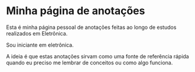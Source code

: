 # Minha página de anotações

Esta é minha página pessoal de anotações feitas ao longo de estudos realizados em Eletrônica.

Sou iniciante em eletrônica.

A ideia é que estas anotações sirvam como uma fonte de referência rápida quando eu preciso me lembrar de conceitos ou como algo funciona.
